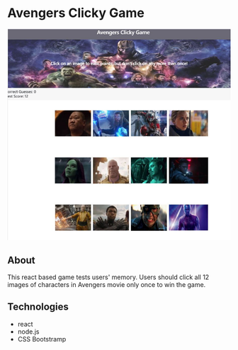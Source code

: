 # Avengers Clicky Game
<img src=public/images/demo.JPG width:700px>

## About
This react based game tests users' memory. Users should click all 12 images of characters in Avengers movie only once to win the game.

## Technologies
* react
* node.js
* CSS Bootstramp

